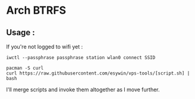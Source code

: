 # Arch BTRFS

## Usage :

If you're not logged to wifi yet :

```
iwctl --passphrase passphrase station wlan0 connect SSID
```

```shell
pacman -S curl
curl https://raw.githubusercontent.com/esywin/vps-tools/[script.sh] | bash
```

I'll merge scripts and invoke them altogether as I move further.
